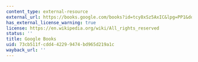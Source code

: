 ```yaml
---
content_type: external-resource
external_url: https://books.google.com/books?id=tcy8xSz5AxIC&lpg=PP1&dq=changes%20in%20the%20land&pg=PA3#v=onepage&q&f=false
has_external_license_warning: true
license: https://en.wikipedia.org/wiki/All_rights_reserved
status: ''
title: Google Books
uid: 73cb511f-cdd4-4229-9474-bd965d219a1c
wayback_url: ''
---
```

